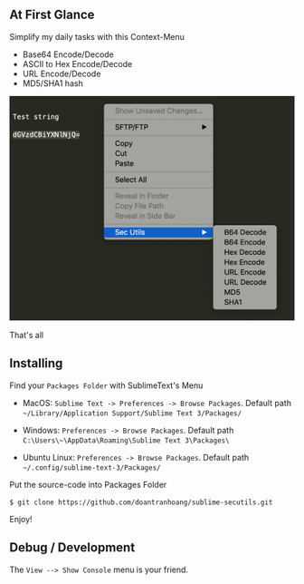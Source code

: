 ## At First Glance

Simplify my daily tasks with this Context-Menu
- Base64 Encode/Decode
- ASCII to Hex Encode/Decode
- URL Encode/Decode
- MD5/SHA1 hash

![sublime-secutils](https://raw.githubusercontent.com/doantranhoang/sublime-secutils/master/images/at_first_glance.png)

That's all

## Installing

Find your `Packages Folder` with SublimeText's Menu
- MacOS: `Sublime Text -> Preferences -> Browse Packages`. Default path `~/Library/Application Support/Sublime Text 3/Packages/`

- Windows: `Preferences -> Browse Packages`. Default path `C:\Users\~\AppData\Roaming\Sublime Text 3\Packages\`

- Ubuntu Linux: `Preferences -> Browse Packages`. Default path `~/.config/sublime-text-3/Packages/`

Put the source-code into Packages Folder

```
$ git clone https://github.com/doantranhoang/sublime-secutils.git
```

Enjoy!

## Debug / Development

The `View --> Show Console` menu is your friend.
